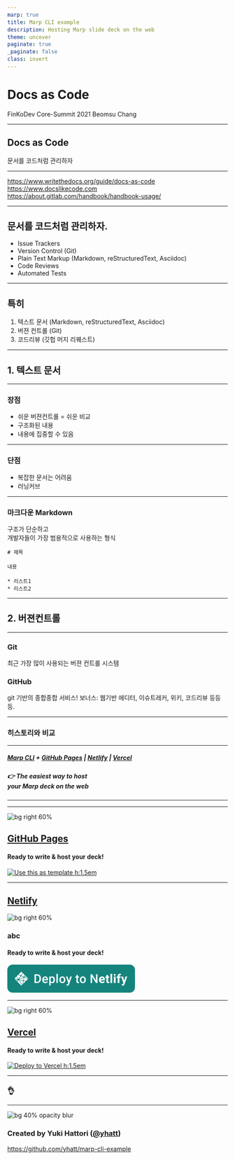```yaml
---
marp: true
title: Marp CLI example
description: Hosting Marp slide deck on the web
theme: uncover
paginate: true
_paginate: false
class: invert
---
```

<!--
![bg](#123)![](#fff)
-->

# <!--fit--> Docs as Code

FinKoDev Core-Summit 2021
Beomsu Chang

---

## Docs as Code
문서를 코드처럼 관리하자

---

https://www.writethedocs.org/guide/docs-as-code
https://www.docslikecode.com
https://about.gitlab.com/handbook/handbook-usage/

---

## 문서를 코드처럼 관리하자.
* Issue Trackers
* Version Control (Git)
* Plain Text Markup (Markdown, reStructuredText, Asciidoc)
* Code Reviews
* Automated Tests

---

## 특히
1. 텍스트 문서 (Markdown, reStructuredText, Asciidoc)
2. 버젼 컨트롤 (Git)
3. 코드리뷰 (깃헙 머지 리퀘스트)

---

## 1. 텍스트 문서

---

### 장점
* 쉬운 버젼컨트롤 = 쉬운 비교
* 구조화된 내용
* 내용에 집중할 수 있음

---

### 단점
* 복잡한 문서는 어려움
* 러닝커브

---
### 마크다운 Markdown
구조가 단순하고 <br/> 개발자들이 가장 범용적으로 사용하는 형식
```
# 제목

내용

* 리스트1
* 리스트2
```
---

## 2. 버젼컨트롤

---
### Git
최근 가장 많이 사용되는 버젼 컨트롤 시스템
### GitHub
git 기반의 종합종합 서비스!
보너스: 웹기반 에디터, 이슈트레커, 위키, 코드리뷰 등등등.

---

### 히스토리와 비교

---
##### <!--fit--> [Marp CLI](https://github.com/marp-team/marp-cli) + [GitHub Pages](https://github.com/pages) | [Netlify](https://www.netlify.com/) | [Vercel](https://vercel.com/)

##### <!--fit--> 👉 The easiest way to host<br />your Marp deck on the web

---


---

![bg right 60%](https://icongr.am/octicons/mark-github.svg)

## **[GitHub Pages](https://github.com/pages)**

#### Ready to write & host your deck!

[![Use this as template h:1.5em](https://img.shields.io/badge/-Use%20this%20as%20template-brightgreen?style=for-the-badge&logo=github)](https://github.com/yhatt/marp-cli-example/generate)

---

## **[Netlify](https://www.netlify.com/)**
![bg right 60%](https://icongr.am/simple/netlify.svg?colored)

### abc

#### Ready to write & host your deck!

[![Deploy to Netlify h:1.5em](./assets/netlify-deploy-button.svg)](https://app.netlify.com/start/deploy?repository=https://github.com/yhatt/marp-cli-example)

---

![bg right 60%](https://icongr.am/simple/zeit.svg)

## **[Vercel](https://vercel.com/)**

#### Ready to write & host your deck!

[![Deploy to Vercel h:1.5em](https://vercel.com/button)](https://vercel.com/import/project?template=https://github.com/yhatt/marp-cli-example)

---

### <!--fit--> :ok_hand:

---

![bg 40% opacity blur](https://avatars1.githubusercontent.com/u/3993388?v=4)

### Created by Yuki Hattori ([@yhatt](https://github.com/yhatt))

https://github.com/yhatt/marp-cli-example
